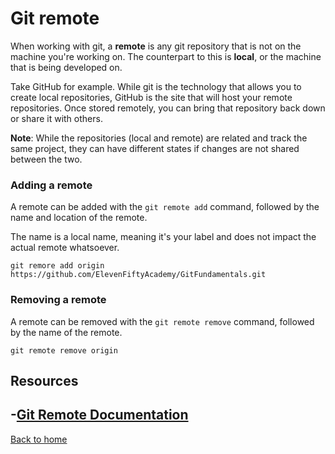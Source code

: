 # Git remote

When working with git, a **remote** is any git repository that is not on the machine you're working on. The counterpart to this is **local**, or the machine that is being developed on. 

Take GitHub for example. While git is the technology that allows you to create local repositories, GitHub is the site that will host your remote repositories. Once stored remotely, you can bring that repository back down or share it with others. 

**Note**: While the repositories (local and remote) are related and track the same project, they can have different states if changes are not shared between the two.



### Adding a remote

A remote can be added with the `git remote add` command, followed by the name and location of the remote.

The name is a local name, meaning it's your label and does not impact the actual remote whatsoever.

```
git remore add origin https://github.com/ElevenFiftyAcademy/GitFundamentals.git
```

### Removing a remote

A remote can be removed with the `git remote remove` command, followed by the name of the remote.

```
git remote remove origin
```

## Resources

-[Git Remote Documentation](https://gitscm.com/docs/git-remote)
---

[Back to home](../README.md)